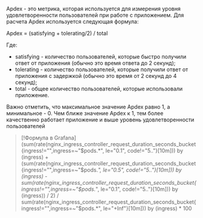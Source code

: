 Apdex - это метрика, которая используется для измерения уровня удовлетворенности пользователей при работе с приложением. Для расчета Apdex используется следующая формула:

Apdex = (satisfying + tolerating/2) / total

Где:
- satisfying - количество пользователей, которые быстро получили ответ от приложения (обычно это время ответа до 2 секунд);
- tolerating - количество пользователей, которые получили ответ от приложения с задержкой (обычно это время от 2 секунд до 4 секунд);
- total - общее количество пользователей, которые использовали приложение.

Важно отметить, что максимальное значение Apdex равно 1, а минимальное - 0. Чем ближе значение Apdex к 1, тем более качественно работает приложение и выше уровень удовлетворенности пользователей

> [!Формула в Grafana]
> (sum(rate(nginx_ingress_controller_request_duration_seconds_bucket{ingress!="",ingress=~"$pods.*", le="0.1", code!="5.."}[10m])) by (ingress) + (sum(rate(nginx_ingress_controller_request_duration_seconds_bucket{ingress!="",ingress=~"$pods.*", le="0.5", code!="5.."}[10m])) by (ingress) - sum(rate(nginx_ingress_controller_request_duration_seconds_bucket{ingress!="",ingress=~"$pods.*", le="0.1", code!="5.."}[10m])) by (ingress)) / 2) / sum(rate(nginx_ingress_controller_request_duration_seconds_bucket{ingress!="",ingress=~"$pods.*", le="+Inf"}[10m])) by (ingress) * 100


